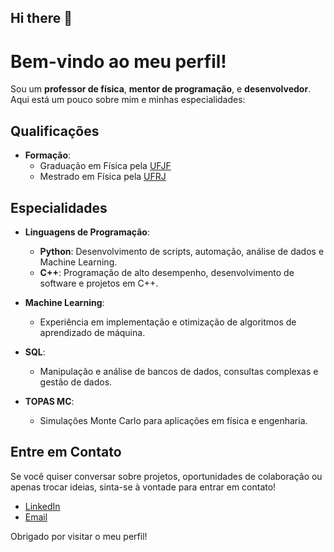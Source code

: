 ## Hi there 👋
# Bem-vindo ao meu perfil!

Sou um **professor de física**, **mentor de programação**, e **desenvolvedor**. Aqui está um pouco sobre mim e minhas especialidades:

## Qualificações

- **Formação**:
  - Graduação em Física pela [UFJF](https://www.ufjf.br)
  - Mestrado em Física pela [UFRJ](https://www.ufrj.br)

## Especialidades

- **Linguagens de Programação**:
  - **Python**: Desenvolvimento de scripts, automação, análise de dados e Machine Learning.
  - **C++**: Programação de alto desempenho, desenvolvimento de software e projetos em C++.
  
- **Machine Learning**:
  - Experiência em implementação e otimização de algoritmos de aprendizado de máquina.

- **SQL**:
  - Manipulação e análise de bancos de dados, consultas complexas e gestão de dados.

- **TOPAS MC**:
  - Simulações Monte Carlo para aplicações em física e engenharia.

## Entre em Contato

Se você quiser conversar sobre projetos, oportunidades de colaboração ou apenas trocar ideias, sinta-se à vontade para entrar em contato!

- [LinkedIn](https://www.linkedin.com/in/gustavo-oliveira-b6404920b/)
- [Email](oliveiras.fisica@gmail.com)

Obrigado por visitar o meu perfil!


